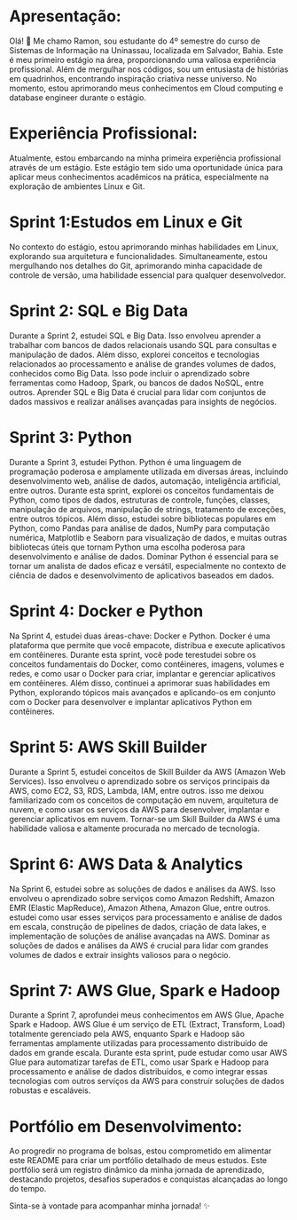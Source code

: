 # Apresentação:
Olá! 👋 Me chamo Ramon, sou estudante do 4º semestre do curso de Sistemas de Informação na Uninassau, localizada em Salvador, Bahia. Este é meu primeiro estágio na área, proporcionando uma valiosa experiência profissional. Além de mergulhar nos códigos, sou um entusiasta de histórias em quadrinhos, encontrando inspiração criativa nesse universo. No momento, estou aprimorando meus conhecimentos em Cloud computing  e database engineer durante o estágio.



# Experiência Profissional:
Atualmente, estou embarcando na minha primeira experiência profissional através de um estágio. Este estágio tem sido uma oportunidade única para aplicar meus conhecimentos acadêmicos na prática, especialmente na exploração de ambientes Linux e Git.

# Sprint 1:Estudos em Linux e Git
No contexto do estágio, estou aprimorando minhas habilidades em Linux, explorando sua arquitetura e funcionalidades. Simultaneamente, estou mergulhando nos detalhes do Git, aprimorando minha capacidade de controle de versão, uma habilidade essencial para qualquer desenvolvedor.

# Sprint 2: SQL e Big Data
Durante a Sprint 2, estudei SQL e Big Data. Isso envolveu aprender a trabalhar com bancos de dados relacionais usando SQL para consultas e manipulação de dados. Além disso,  explorei conceitos e tecnologias relacionados ao processamento e análise de grandes volumes de dados, conhecidos como Big Data. Isso pode incluir o aprendizado sobre ferramentas como Hadoop, Spark, ou bancos de dados NoSQL, entre outros. Aprender SQL e Big Data é crucial para lidar com conjuntos de dados massivos e realizar análises avançadas para insights de negócios.

# Sprint 3: Python
Durante a Sprint 3, estudei Python. Python é uma linguagem de programação poderosa e amplamente utilizada em diversas áreas, incluindo desenvolvimento web, análise de dados, automação, inteligência artificial, entre outros. Durante esta sprint, explorei os conceitos fundamentais de Python, como tipos de dados, estruturas de controle, funções, classes, manipulação de arquivos, manipulação de strings, tratamento de exceções, entre outros tópicos. Além disso, estudei sobre bibliotecas populares em Python, como Pandas para análise de dados, NumPy para computação numérica, Matplotlib e Seaborn para visualização de dados, e muitas outras bibliotecas úteis que tornam Python uma escolha poderosa para desenvolvimento e análise de dados. Dominar Python é essencial para se tornar um analista de dados eficaz e versátil, especialmente no contexto de ciência de dados e desenvolvimento de aplicativos baseados em dados.

# Sprint 4: Docker e Python
Na Sprint 4, estudei duas áreas-chave: Docker e Python. Docker é uma plataforma que permite que você empacote, distribua e execute aplicativos em contêineres. Durante esta sprint, você pode terestudei  sobre os conceitos fundamentais do Docker, como contêineres, imagens, volumes e redes, e como usar o Docker para criar, implantar e gerenciar aplicativos em contêineres. Além disso,  continuei a aprimorar suas habilidades em Python, explorando tópicos mais avançados e aplicando-os em conjunto com o Docker para desenvolver e implantar aplicativos Python em contêineres.

# Sprint 5: AWS Skill Builder
Durante a Sprint 5, estudei conceitos de Skill Builder da AWS (Amazon Web Services). Isso envolveu o aprendizado sobre os serviços principais da AWS, como EC2, S3, RDS, Lambda, IAM, entre outros. isso me deixou familiarizado com os conceitos de computação em nuvem, arquitetura de nuvem, e como usar os serviços da AWS para desenvolver, implantar e gerenciar aplicativos em nuvem. Tornar-se um Skill Builder da AWS é uma habilidade valiosa e altamente procurada no mercado de tecnologia.

# Sprint 6: AWS Data & Analytics
Na Sprint 6, estudei sobre as soluções de dados e análises da AWS. Isso envolveu o aprendizado sobre serviços como Amazon Redshift, Amazon EMR (Elastic MapReduce), Amazon Athena, Amazon Glue, entre outros. estudei como usar esses serviços para processamento e análise de dados em escala, construção de pipelines de dados, criação de data lakes, e implementação de soluções de análise avançadas na AWS. Dominar as soluções de dados e análises da AWS é crucial para lidar com grandes volumes de dados e extrair insights valiosos para o negócio.

# Sprint 7: AWS Glue, Spark e Hadoop
Durante a Sprint 7, aprofundei meus conhecimentos em AWS Glue, Apache Spark e Hadoop. AWS Glue é um serviço de ETL (Extract, Transform, Load) totalmente gerenciado pela AWS, enquanto Spark e Hadoop são ferramentas amplamente utilizadas para processamento distribuído de dados em grande escala. Durante esta sprint, pude estudar  como usar AWS Glue para automatizar tarefas de ETL, como usar Spark e Hadoop para processamento e análise de dados distribuídos, e como integrar essas tecnologias com outros serviços da AWS para construir soluções de dados robustas e escaláveis.


# Portfólio em Desenvolvimento:
Ao progredir no programa de bolsas, estou comprometido em alimentar este README para criar um portfólio detalhado de meus estudos. Este portfólio será um registro dinâmico da minha jornada de aprendizado, destacando projetos, desafios superados e conquistas alcançadas ao longo do tempo.

Sinta-se à vontade para acompanhar minha jornada! ✨
